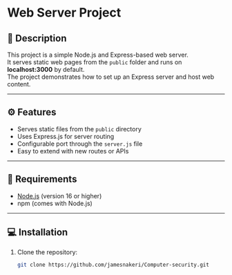 # Web Server Project

## 📖 Description
This project is a simple Node.js and Express-based web server.  
It serves static web pages from the `public` folder and runs on **localhost:3000** by default.  
The project demonstrates how to set up an Express server and host web content.

---

## ⚙️ Features
- Serves static files from the `public` directory  
- Uses Express.js for server routing  
- Configurable port through the `server.js` file  
- Easy to extend with new routes or APIs  

---

## 🧰 Requirements
- [Node.js](https://nodejs.org/) (version 16 or higher)
- npm (comes with Node.js)

---

## 💻 Installation
1. Clone the repository:
   ```bash
   git clone https://github.com/jamesnakeri/Computer-security.git
